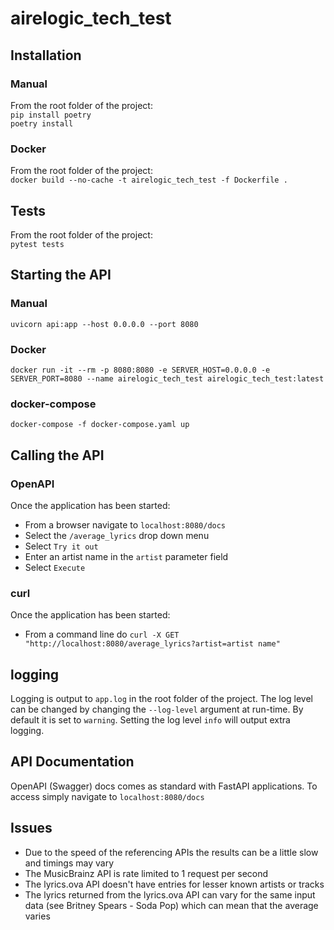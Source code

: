 # airelogic_tech_test

## Installation 

### Manual
From the root folder of the project: <br/>
`pip install poetry`<br/>
`poetry install` </br>

### Docker
From the root folder of the project: <br/>
`docker build --no-cache -t airelogic_tech_test -f Dockerfile .`<br/>

## Tests
From the root folder of the project: </br>
`pytest tests`

## Starting the API

### Manual
`uvicorn api:app --host 0.0.0.0 --port 8080`<br/>

### Docker
`docker run -it --rm -p 8080:8080 -e SERVER_HOST=0.0.0.0 -e SERVER_PORT=8080 --name airelogic_tech_test airelogic_tech_test:latest`<br/>

### docker-compose
`docker-compose -f docker-compose.yaml up`<br/>

## Calling the API

### OpenAPI
Once the application has been started: 
- From a browser navigate to `localhost:8080/docs`
- Select the `/average_lyrics` drop down menu
- Select `Try it out`
- Enter an artist name in the `artist` parameter field
- Select `Execute`

### curl
Once the application has been started:
- From a command line do `curl -X GET "http://localhost:8080/average_lyrics?artist=artist name"`

## logging
Logging is output to `app.log` in the root folder of the project. The log level can be changed by changing the `--log-level` argument at run-time. By default it is set to `warning`. Setting the log level `info` will output extra logging.

## API Documentation
OpenAPI (Swagger) docs comes as standard with FastAPI applications. To access simply navigate to `localhost:8080/docs`

## Issues
- Due to the speed of the referencing APIs the results can be a little slow and timings may vary
- The MusicBrainz API is rate limited to 1 request per second
- The lyrics.ova API doesn't have entries for lesser known artists or tracks
- The lyrics returned from the lyrics.ova API can vary for the same input data (see Britney Spears - Soda Pop) which can mean that the average varies